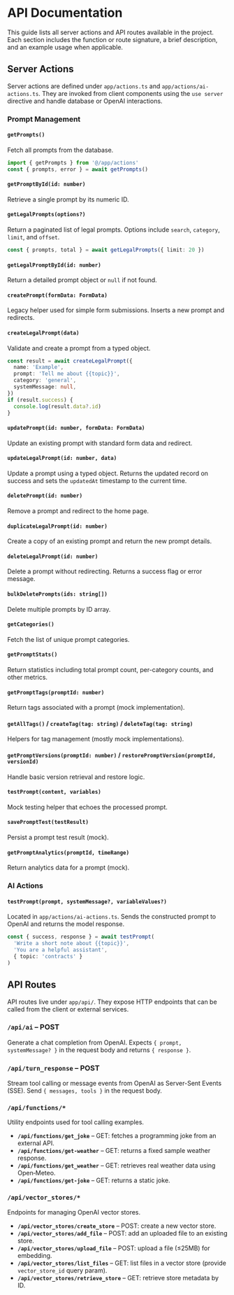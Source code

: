 # API Documentation

This guide lists all server actions and API routes available in the project. Each section includes the function or route signature, a brief description, and an example usage when applicable.

## Server Actions

Server actions are defined under `app/actions.ts` and `app/actions/ai-actions.ts`. They are invoked from client components using the `use server` directive and handle database or OpenAI interactions.

### Prompt Management

#### `getPrompts()`
Fetch all prompts from the database.
```ts
import { getPrompts } from '@/app/actions'
const { prompts, error } = await getPrompts()
```

#### `getPromptById(id: number)`
Retrieve a single prompt by its numeric ID.

#### `getLegalPrompts(options?)`
Return a paginated list of legal prompts. Options include `search`, `category`, `limit`, and `offset`.
```ts
const { prompts, total } = await getLegalPrompts({ limit: 20 })
```

#### `getLegalPromptById(id: number)`
Return a detailed prompt object or `null` if not found.

#### `createPrompt(formData: FormData)`
Legacy helper used for simple form submissions. Inserts a new prompt and redirects.

#### `createLegalPrompt(data)`
Validate and create a prompt from a typed object.
```ts
const result = await createLegalPrompt({
  name: 'Example',
  prompt: 'Tell me about {{topic}}',
  category: 'general',
  systemMessage: null,
})
if (result.success) {
  console.log(result.data?.id)
}
```

#### `updatePrompt(id: number, formData: FormData)`
Update an existing prompt with standard form data and redirect.

#### `updateLegalPrompt(id: number, data)`
Update a prompt using a typed object. Returns the updated record on success and
sets the `updatedAt` timestamp to the current time.

#### `deletePrompt(id: number)`
Remove a prompt and redirect to the home page.

#### `duplicateLegalPrompt(id: number)`
Create a copy of an existing prompt and return the new prompt details.

#### `deleteLegalPrompt(id: number)`
Delete a prompt without redirecting. Returns a success flag or error message.

#### `bulkDeletePrompts(ids: string[])`
Delete multiple prompts by ID array.

#### `getCategories()`
Fetch the list of unique prompt categories.

#### `getPromptStats()`
Return statistics including total prompt count, per-category counts, and other metrics.

#### `getPromptTags(promptId: number)`
Return tags associated with a prompt (mock implementation).

#### `getAllTags()` / `createTag(tag: string)` / `deleteTag(tag: string)`
Helpers for tag management (mostly mock implementations).

#### `getPromptVersions(promptId: number)` / `restorePromptVersion(promptId, versionId)`
Handle basic version retrieval and restore logic.

#### `testPrompt(content, variables)`
Mock testing helper that echoes the processed prompt.

#### `savePromptTest(testResult)`
Persist a prompt test result (mock).

#### `getPromptAnalytics(promptId, timeRange)`
Return analytics data for a prompt (mock).

### AI Actions

#### `testPrompt(prompt, systemMessage?, variableValues?)`
Located in `app/actions/ai-actions.ts`. Sends the constructed prompt to OpenAI and returns the model response.
```ts
const { success, response } = await testPrompt(
  'Write a short note about {{topic}}',
  'You are a helpful assistant',
  { topic: 'contracts' }
)
```

## API Routes

API routes live under `app/api/`. They expose HTTP endpoints that can be called from the client or external services.

### `/api/ai` – POST
Generate a chat completion from OpenAI. Expects `{ prompt, systemMessage? }` in the request body and returns `{ response }`.

### `/api/turn_response` – POST
Stream tool calling or message events from OpenAI as Server-Sent Events (SSE). Send `{ messages, tools }` in the request body.

### `/api/functions/*`
Utility endpoints used for tool calling examples.
- **`/api/functions/get_joke`** – GET: fetches a programming joke from an external API.
- **`/api/functions/get-weather`** – GET: returns a fixed sample weather response.
- **`/api/functions/get_weather`** – GET: retrieves real weather data using Open‑Meteo.
- **`/api/functions/get-joke`** – GET: returns a static joke.

### `/api/vector_stores/*`
Endpoints for managing OpenAI vector stores.
- **`/api/vector_stores/create_store`** – POST: create a new vector store.
- **`/api/vector_stores/add_file`** – POST: add an uploaded file to an existing store.
- **`/api/vector_stores/upload_file`** – POST: upload a file (≤25MB) for embedding.
- **`/api/vector_stores/list_files`** – GET: list files in a vector store (provide `vector_store_id` query param).
- **`/api/vector_stores/retrieve_store`** – GET: retrieve store metadata by ID.

